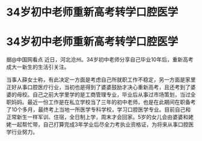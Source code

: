 # 34岁初中老师重新高考转学口腔医学

# 34岁初中老师重新高考转学口腔医学

据@中国网看点 近日，河北沧州。34岁初中老师分享自己毕业10年后，重新高考成大一新生的生活引关注。

当事人薛女士称，有此决定一方面是考虑自己所就职工作不稳定，另一方面是家里正好从事口腔医疗行业，当初也是得到了婆婆鼓励才决心重新高考，且还考到了婆婆的母校。自己之前大学里学的是工商管理专业，毕业后从事过市场策划，当过全职妈妈。最近一份工作是在私立学校当了三年的初中老师，也是在此期间在职备考了10个多月，最终考上当地一所医学专科学校，学习口腔医学专业。目前自己和正常新生一样军训、住宿，全日制上学，周末才会回家。5岁的女儿会由婆婆和姥姥一起帮忙带，自己打算完成3年学业后尽全力考执业资格证，为将来从事口腔医学行业努力。

